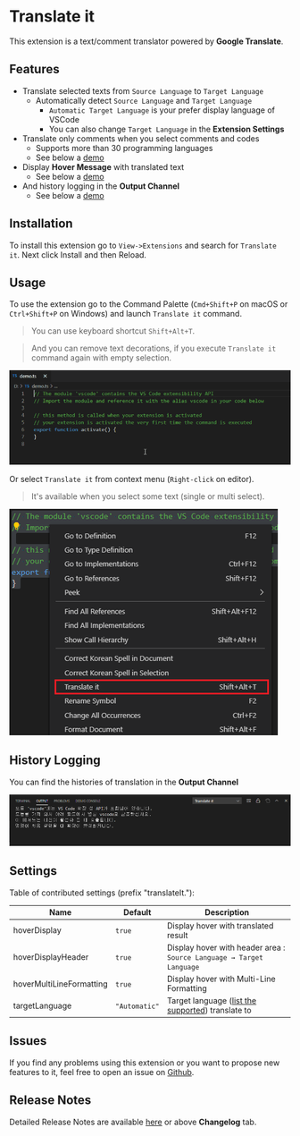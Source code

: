 # Translate it

This extension is a text/comment translator powered by **Google Translate**.

## Features

- Translate selected texts from `Source Language` to `Target Language`
    - Automatically detect `Source Language` and `Target Language`
        - `Automatic Target Language` is your prefer display language of VSCode
        - You can also change `Target Language` in the **Extension Settings**
- Translate only comments when you select comments and codes
    - Supports more than 30 programming languages
    - See below a [demo](#usage)
- Display **Hover Message** with translated text
    - See below a [demo](#usage)
- And history logging in the **Output Channel**
    - See below a [demo](#history-logging)

## Installation

To install this extension go to `View->Extensions` and search for `Translate it`. Next click Install and then Reload.

## Usage

To use the extension go to the Command Palette (`Cmd+Shift+P` on macOS or `Ctrl+Shift+P` on Windows) and launch `Translate it` command.
> You can use keyboard shortcut `Shift+Alt+T`.

> And you can remove text decorations, if you execute `Translate it` command again with empty selection.

![Demo 1](./images/readme/demo1.gif)

Or select `Translate it` from context menu (`Right-click` on editor).
> It's available when you select some text (single or multi select).

![Demo 2](./images/readme/demo2.png)

## History Logging

You can find the histories of translation in the **Output Channel**

![Demo 3](./images/readme/demo3.png)

## Settings

Table of contributed settings (prefix "translateIt."):

| Name                     | Default       | Description                                                                                            |
| ------------------------ | ------------- | ------------------------------------------------------------------------------------------------------ |
| hoverDisplay             | `true`        | Display hover with translated result                                                                   |
| hoverDisplayHeader       | `true`        | Display hover with header area : `Source Language → Target Language`                                  |
| hoverMultiLineFormatting | `true`        | Display hover with Multi-Line Formatting                                                               |
| targetLanguage           | `"Automatic"` | Target language ([list the supported](https://cloud.google.com/translate/docs/languages)) translate to |

## Issues

If you find any problems using this extension or you want to propose new features to it, feel free to open an issue on [Github](https://github.com/phoihos/translate-it/issues).

## Release Notes

Detailed Release Notes are available [here](https://github.com/phoihos/translate-it/blob/master/CHANGELOG.md) or above **Changelog** tab.
